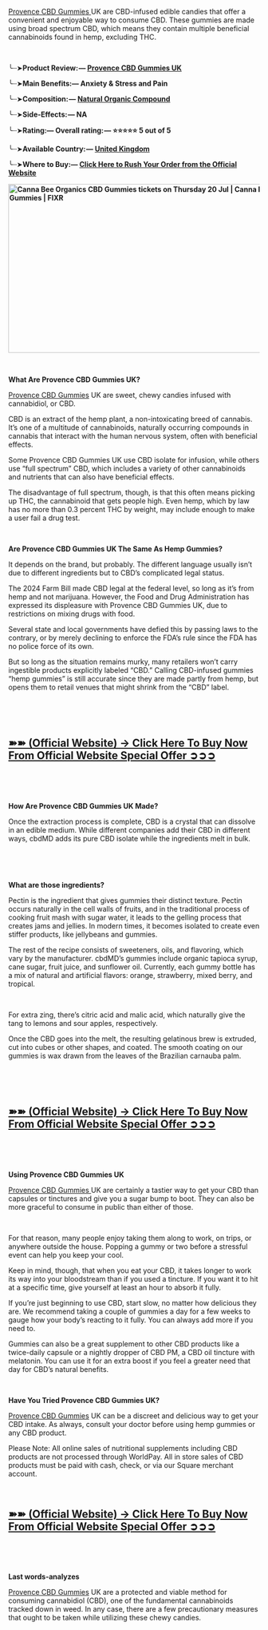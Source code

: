 <p><a href="https://supplemntsall.com/xiki">Provence CBD Gummies&nbsp;</a>UK are CBD-infused edible candies that offer a convenient and enjoyable way to consume CBD. These gummies are made using broad spectrum CBD, which means they contain multiple beneficial cannabinoids found in hemp, excluding THC.</p>
<p>&nbsp;</p>
<p>╰┈➤<strong>Product Review: &mdash;&nbsp;<a href="https://supplemntsall.com/xiki">Provence CBD Gummies UK</a></strong></p>
<p>╰┈➤<strong>Main Benefits:&mdash; Anxiety &amp; Stress and Pain</strong></p>
<p>╰┈➤<strong>Composition: &mdash;&nbsp;<a href="https://supplemntsall.com/xiki">Natural Organic Compound</a></strong></p>
<p>╰┈➤<strong>Side-Effects: &mdash; NA</strong></p>
<p>╰┈➤<strong>Rating:&mdash; Overall rating: &mdash; ⭐⭐⭐⭐⭐ 5 out of 5</strong></p>
<p>╰┈➤<strong>Available Country: &mdash;&nbsp;<a href="https://supplemntsall.com/xiki">United Kingdom</a></strong></p>
<p>╰┈➤<strong>Where to Buy:&mdash;&nbsp;<a href="https://supplemntsall.com/xiki">Click Here to Rush Your Order from the Official Website</a></strong></p>
<p><strong><a href="https://supplemntsall.com/xiki "><img src="https://fixr-cdn.fixr.co/images/event/2023-07/e6529667029e4d938815406ac1617d31.jpeg" alt="Canna Bee Organics CBD Gummies tickets on Thursday 20 Jul | Canna Bee  Organics CBD Gummies | FIXR" width="676" height="338" /></a></strong></p>
<p>&nbsp;</p>
<p><strong>What Are Provence CBD Gummies UK?</strong></p>
<p><a href="https://supplemntsall.com/xiki">Provence CBD Gummies</a>&nbsp;UK are sweet, chewy candies infused with cannabidiol, or CBD.</p>
<p>CBD is an extract of the hemp plant, a non-intoxicating breed of cannabis. It&rsquo;s one of a multitude of cannabinoids, naturally occurring compounds in cannabis that interact with the human nervous system, often with beneficial effects.&nbsp;</p>
<p>Some Provence CBD Gummies UK use CBD isolate for infusion, while others use &ldquo;full spectrum&rdquo; CBD, which includes a variety of other cannabinoids and nutrients that can also have beneficial effects.</p>
<p>The disadvantage of full spectrum, though, is that this often means picking up THC, the cannabinoid that gets people high. Even hemp, which by law has no more than 0.3 percent THC by weight, may include enough to make a user fail a drug test.</p>
<p>&nbsp;</p>
<p><strong>Are Provence CBD Gummies UK The Same As Hemp Gummies?</strong></p>
<p>It depends on the brand, but probably. The different language usually isn&rsquo;t due to different ingredients but to CBD&rsquo;s complicated legal status.</p>
<p>The 2024 Farm Bill made CBD legal at the federal level, so long as it&rsquo;s from hemp and not marijuana. However, the Food and Drug Administration has expressed its displeasure with Provence CBD Gummies UK, due to restrictions on mixing drugs with food.&nbsp;</p>
<p>Several state and local governments have defied this by passing laws to the contrary, or by merely declining to enforce the FDA&rsquo;s rule since the FDA has no police force of its own.</p>
<p>But so long as the situation remains murky, many retailers won&rsquo;t carry ingestible products explicitly labeled &ldquo;CBD.&rdquo; Calling CBD-infused gummies &ldquo;hemp gummies&rdquo; is still accurate since they are made partly from hemp, but opens them to retail venues that might shrink from the &ldquo;CBD&rdquo; label.</p>
<p>&nbsp;</p>
<p>&nbsp;</p>
<h2><strong><a href="https://supplemntsall.com/xiki ">➽➽ (Official Website) &rarr; Click Here To Buy Now From Official Website Special Offer ➲➲➲</a></strong></h2>
<p>&nbsp;</p>
<p>&nbsp;</p>
<p><strong>How Are Provence CBD Gummies UK Made?</strong></p>
<p>Once the extraction process is complete, CBD is a crystal that can dissolve in an edible medium. While different companies add their CBD in different ways, cbdMD adds its pure CBD isolate while the ingredients melt in bulk.</p>
<p>&nbsp;</p>
<p>&nbsp;</p>
<p><strong>What are those ingredients?</strong></p>
<p>Pectin is the ingredient that gives gummies their distinct texture. Pectin occurs naturally in the cell walls of fruits, and in the traditional process of cooking fruit mash with sugar water, it leads to the gelling process that creates jams and jellies. In modern times, it becomes isolated to create even stiffer products, like jellybeans and gummies.</p>
<p>The rest of the recipe consists of sweeteners, oils, and flavoring, which vary by the manufacturer. cbdMD&rsquo;s gummies include organic tapioca syrup, cane sugar, fruit juice, and sunflower oil. Currently, each gummy bottle has a mix of natural and artificial flavors: orange, strawberry, mixed berry, and tropical.</p>
<p>&nbsp;</p>
<p>For extra zing, there&rsquo;s citric acid and malic acid, which naturally give the tang to lemons and sour apples, respectively.</p>
<p>Once the CBD goes into the melt, the resulting gelatinous brew is extruded, cut into cubes or other shapes, and coated. The smooth coating on our gummies is wax drawn from the leaves of the Brazilian carnauba palm.</p>
<p>&nbsp;</p>
<p>&nbsp;</p>
<h2><strong><a href="https://supplemntsall.com/xiki ">➽➽ (Official Website) &rarr; Click Here To Buy Now From Official Website Special Offer ➲➲➲</a></strong></h2>
<p>&nbsp;</p>
<p>&nbsp;</p>
<p><strong>Using Provence CBD Gummies UK</strong></p>
<p><a href="https://supplemntsall.com/xiki">Provence CBD Gummies&nbsp;</a>UK are certainly a tastier way to get your CBD than capsules or tinctures and give you a sugar bump to boot. They can also be more graceful to consume in public than either of those.</p>
<p>&nbsp;</p>
<p>For that reason, many people enjoy taking them along to work, on trips, or anywhere outside the house. Popping a gummy or two before a stressful event can help you keep your cool.</p>
<p>Keep in mind, though, that when you eat your CBD, it takes longer to work its way into your bloodstream than if you used a tincture. If you want it to hit at a specific time, give yourself at least an hour to absorb it fully.</p>
<p>If you&rsquo;re just beginning to use CBD, start slow, no matter how delicious they are. We recommend taking a couple of gummies a day for a few weeks to gauge how your body&rsquo;s reacting to it fully. You can always add more if you need to.</p>
<p>Gummies can also be a great supplement to other CBD products like a twice-daily capsule or a nightly dropper of CBD PM, a CBD oil tincture with melatonin. You can use it for an extra boost if you feel a greater need that day for CBD&rsquo;s natural benefits.</p>
<p>&nbsp;</p>
<p><strong>Have You Tried Provence CBD Gummies UK?</strong></p>
<p><a href="https://supplemntsall.com/xiki">Provence CBD Gummies</a>&nbsp;UK can be a discreet and delicious way to get your CBD intake. As always, consult your doctor before using hemp gummies or any CBD product.</p>
<p>Please Note: All online sales of nutritional supplements including CBD products are not processed through WorldPay. All in store sales of CBD products must be paid with cash, check, or via our Square merchant account.</p>
<p>&nbsp;</p>
<h2><strong><a href="https://supplemntsall.com/xiki ">➽➽ (Official Website) &rarr; Click Here To Buy Now From Official Website Special Offer ➲➲➲</a></strong></h2>
<p>&nbsp;</p>
<p>&nbsp;</p>
<p><strong>Last words-analyzes</strong></p>
<p><a href="https://supplemntsall.com/xiki">Provence CBD Gummies</a>&nbsp;UK are a protected and viable method for consuming cannabidiol (CBD), one of the fundamental cannabinoids tracked down in weed. In any case, there are a few precautionary measures that ought to be taken while utilizing these chewy candies.</p>
